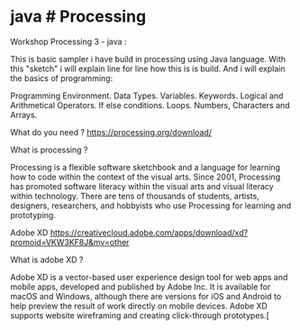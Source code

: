 


# java # Processing 
    
Workshop Processing 3 - java :


This is basic sampler i have build in processing using Java language.
With this "sketch" i will explain line for line how this is is build.
And i will explain the basics of programming:

Programming Environment.
Data Types.
Variables.
Keywords.
Logical and Arithmetical Operators.
If else conditions.
Loops.
Numbers, Characters and Arrays.


What do you need ? 
https://processing.org/download/ 

What is processing ? 

Processing is a flexible software sketchbook and a language for learning how to code within the context of the visual arts. Since 2001, Processing has promoted software literacy within the visual arts and visual literacy within technology. There are tens of thousands of students, artists, designers, researchers, and hobbyists who use Processing for learning and prototyping. 


Adobe XD 
https://creativecloud.adobe.com/apps/download/xd?promoid=VKW3KF8J&mv=other 

What is adobe XD ? 

Adobe XD is a vector-based user experience design tool for web apps and mobile apps, developed and published by Adobe Inc. It is available for macOS and Windows, although there are versions for iOS and Android to help preview the result of work directly on mobile devices. Adobe XD supports website wireframing and creating click-through prototypes.[
